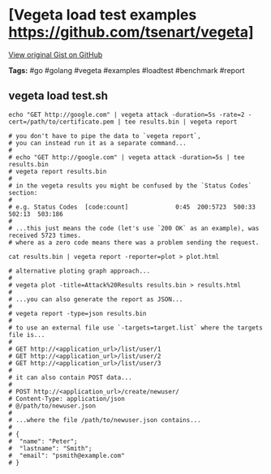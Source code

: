 # [Vegeta load test examples https://github.com/tsenart/vegeta] 

[View original Gist on GitHub](https://gist.github.com/Integralist/584f6a4cf0a607a9da52)

**Tags:** #go #golang #vegeta #examples #loadtest #benchmark #report

## vegeta load test.sh

```shell
echo "GET http://google.com" | vegeta attack -duration=5s -rate=2 -cert=/path/to/certificate.pem | tee results.bin | vegeta report

# you don't have to pipe the data to `vegeta report`, 
# you can instead run it as a separate command...
#
# echo "GET http://google.com" | vegeta attack -duration=5s | tee results.bin
# vegeta report results.bin
#
# in the vegeta results you might be confused by the `Status Codes` section:
#
# e.g. Status Codes  [code:count]             0:45  200:5723  500:33  502:13  503:186
#
# ...this just means the code (let's use `200 OK` as an example), was received 5723 times.
# where as a zero code means there was a problem sending the request.

cat results.bin | vegeta report -reporter=plot > plot.html

# alternative ploting graph approach...
#
# vegeta plot -title=Attack%20Results results.bin > results.html
#
# ...you can also generate the report as JSON...
#
# vegeta report -type=json results.bin
#
# to use an external file use `-targets=target.list` where the targets file is...
#
# GET http://<application_url>/list/user/1
# GET http://<application_url>/list/user/2
# GET http://<application_url>/list/user/3
#
# it can also contain POST data...
#
# POST http://<application_url>/create/newuser/
# Content-Type: application/json
# @/path/to/newuser.json
#
# ...where the file /path/to/newuser.json contains...
#
# {
#  "name": "Peter";
#  "lastname": "Smith";
#  "email": "psmith@example.com"
# }
```


